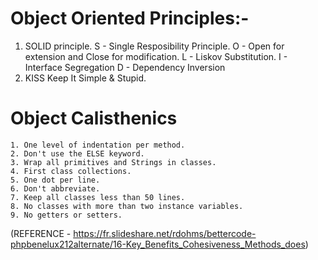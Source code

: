 # Object Oriented Principles:-
   1. SOLID principle.
       S - Single Resposibility Principle.
       O - Open for extension and Close for modification.
       L - Liskov Substitution.
       I - Interface Segregation
       D - Dependency Inversion
  2. KISS 
      Keep It Simple & Stupid.
      
      
# Object Calisthenics
    1. One level of indentation per method.
    2. Don't use the ELSE keyword.
    3. Wrap all primitives and Strings in classes.
    4. First class collections.
    5. One dot per line.
    6. Don't abbreviate.
    7. Keep all classes less than 50 lines.
    8. No classes with more than two instance variables.
    9. No getters or setters.
(REFERENCE - https://fr.slideshare.net/rdohms/bettercode-phpbenelux212alternate/16-Key_Benefits_Cohesiveness_Methods_does)
